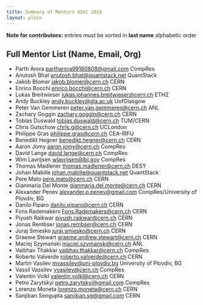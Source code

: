 ```yaml
---
title: Summary of Mentors GSoC 2024
layout: plain
---
```


**Note for contributors:** entries must be sorted in **last name** alphabetic order

## Full Mentor List (Name, Email, Org)
* Parth Arora [partharora99160808@gmail.com](mailto:partharora99160808@gmail.com) CompRes
* Anutosh Bhat [anutosh.bhat@quantstack.net](mailto:anutosh.bhat@quantstack.net) QuantStack
* Jakob Blomer [jakob.blomer@cern.ch](mailto:jakob.blomer@cern.ch) CERN
* Enrico Bocchi [enrico.bocchi@cern.ch](mailto:enrico.bocchi@cern.ch) CERN
* Lukas Breitwieser [lukas.johannes.breitwieser@cern.ch](mailto:lukas.johannes.breitwieser@cern.ch) ETHZ
* Andy Buckley [andy.buckley@gla.ac.uk](mailto:andy.buckley@gla.ac.uk) UofGlasgow
* Peter Van Gemmeren [peter.van.gemmeren@cern.ch](mailto:peter.van.gemmeren@cern.ch) ANL
* Zachary Goggin [zachary.goggin@cern.ch](mailto:zachary.goggin@cern.ch) CERN
* Tobias Duswald [tobias.duswald@cern.ch](mailto:tobias.duswald@cern.ch) TUM/CERN
* Chris Gutschow [chris.g@cern.ch](mailto:chris.g@cern.ch) UCLondon
* Philippe Gras [philippe.gras@cern.ch](mailto:philippe.gras@cern.ch) CEA-IRFU
* Benedikt Hegner [benedikt.hegner@cern.ch](mailto:benedikt.hegner@cern.ch) CERN
* Aaron Jomy [aaron.jomy@cern.ch](mailto:aaron.jomy@cern.ch) CompRes
* David Lange [david.lange@cern.ch](mailto:david.lange@cern.ch) CompRes
* Wim Lavrijsen [wlavrijsen@lbl.gov](mailto:wlavrijsen@lbl.gov) CompRes
* Thomas Madlener [thomas.madlener@cern.ch](mailto:thomas.madlener@desy.de) DESY
* Johan Mabille [johan.mabille@quantstack.net](mailto:johan.mabille@quantstack.net) QuantStack
* Pere Mato [pere.mato@cern.ch](mailto:pere.mato@cern.ch) CERN
* Gianmaria Del Monte [gianmaria.del.monte@cern.ch](mailto:gianmaria.del.monte@cern.ch) CERN
* Alexander Penev [alexander.p.penev@gmail.com](mailto:alexander.p.penev@gmail.com) CompRes/University of Plovdiv, BG
* Danilo Piparo [danilo.piparo@cern.ch](mailto:danilo.piparo@cern.ch) CERN
* Fons Rademakers [Fons.Rademakers@cern.ch](mailto:Fons.Rademakers@cern.ch) CERN
* Piyush Raikwar [piyush.raikwar@cern.ch](mailto:piyush.raikwar@cern.ch) CERN
* Jonas Rembser [jonas.rembser@cern.ch](mailto:jonas.rembser@cern.ch) CERN
* Juraj Smiesko [juraj.smiesko@cern.ch](mailto:juraj.smiesko@cern.ch) CERN
* Graeme Stewart [graeme.andrew.stewart@cern.ch](mailto:graeme.andrew.stewart@cern.ch) CERN
* Maciej Szymański [maciej.szymanski@cern.ch](mailto:maciej.szymanski@cern.ch) ANL
* Vaibhav Thakkar [vaibhav.thakkar@cern.ch](mailto:vaibhav.thakkar@cern.ch) CompRes
* Roberto Valverde [roberto.valverde@cern.ch](mailto:roberto.valverde@cern.ch) CERN
* Martin Vasilev [mvassilev@uni-plovdiv.bg](mailto:mvassilev@uni-plovdiv.bg) University of Plovdiv, BG
* Vassil Vassilev [vvasilev@cern.ch](mailto:vvasilev@cern.ch) CompRes
* Valentin Volkl [valentin.volkl@cern.ch](mailto:valentin.volkl@cern.ch) CERN
* Petro Zarytskyi [petro.zarytskyi@gmail.com](mailto:petro.zarytskyi@gmail.com) CompRes
* Lorenzo Moneta [lorenzo.moneta@cern.ch](mailto:lorenzo.moneta@cern.ch) CERN
* Sanjiban Sengupta [sanjiban.sg@gmail.com](mailto:sanjiban.sg@gmail.com) CERN
